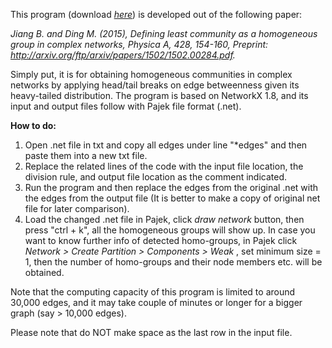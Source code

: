 This program (download <a rel="nofollow" target="_blank" href="http://fromto.hig.se/~bjg/HeadTailBreaksCode/HeadTailCommunityDetectionCode.rar"> <i>here</i></a></font></font>) is developed out of the following paper:

<i>Jiang B. and Ding M. (2015), Defining least community as a homogeneous group in complex networks, Physica A, 428, 154-160, Preprint: <a rel="nofollow" target="_blank" href="http://arxiv.org/ftp/arxiv/papers/1502/1502.00284.pdf">http://arxiv.org/ftp/arxiv/papers/1502/1502.00284.pdf</a>. </i> 

Simply put, it is for obtaining homogeneous communities in complex networks by applying head/tail breaks on edge betweenness given its heavy-tailed distribution. The program is based on NetworkX 1.8, and its input and output files follow with Pajek file format (.net). 


<b>How to do:</b>

1. Open .net file in txt and copy all edges under line "*edges" and then paste them into a new txt file. 
2. Replace the related lines of the code with the input file location, the division rule, and output file location as the comment indicated. 
3. Run the program and then replace the edges from the original .net with the edges from the output file (It is better to make a copy of original net file for later comparison). 
4. Load the changed .net file in Pajek, click <i> draw network </i> button, then press "ctrl + k", all the homogeneous groups will show up. In case you want to know further info of detected homo-groups, in Pajek click <i> Network > Create Partition > Components > Weak </i>, set minimum size = 1, then the number of homo-groups and their node members etc. will be obtained. 

Note that the computing capacity of this program is limited to around 30,000 edges, and it may take couple of minutes or longer for a bigger graph (say > 10,000 edges). 

Please note that do NOT make space as the last row in the input file. 


